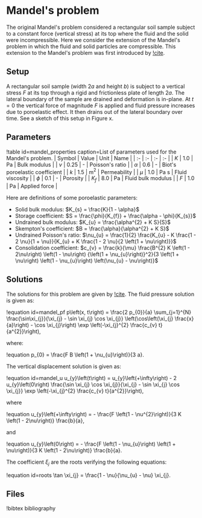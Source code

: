 # Mandel's problem

The original Mandel's problem considered a rectangular soil sample subject to a constant force (vertical stress) at its top where the fluid and the solid were incompressible.
Here we consider the extension of the Mandel's problem in which the fluid and solid particles are compressible. This extension to the Mandel's problem was first introduced by [!cite](Cheng1988).

## Setup

A rectangular soil sample (width $2a$ and height $b$) is subject to a vertical stress $F$ at its top through a rigid and frictionless plate of length $2a$. 
The lateral boundary of the sample are drained and deformation is in-plane. At $t = 0$ the vertical force of magnitude $F$ is applied and fluid pressure increases due to poroelastic effect. It then drains out of the lateral boundary over time. See a sketch of this setup in Figure x.

## Parameters

!table id=mandel_properties caption=List of parameters used for the Mandel's problem.
| Symbol | Value | Unit | Name |
| :- | :- | :- | :- |
| $K$  | $1.0$ | Pa | Bulk modulus |
| $\nu$  | $0.25$ | - | Poisson's ratio |
| $\alpha$ | $0.6$ | - | Biot's poroelastic coefficient |
| $k$ | $1.5$ | m$^{2}$ | Permeability |
| $\mu$ | $1.0$ | Pa s | Fluid viscosity |
| $\phi$ | $0.1$ | - | Porosity |
| $K_{f}$ | $8.0$ | Pa | Fluid bulk modulus |
| $F$ | $1.0$ | Pa | Applied force |

Here are definitions of some poroelastic parameters:

- Solid bulk modulus: $K_{s} = \frac{K}{1 - \alpha}$
- Storage coefficient: $S = \frac{\phi}{K_{f}} + \frac{\alpha - \phi}{K_{s}}$
- Undrained bulk modulus: $K_{u} = \frac{\alpha^{2} + K S}{S}$
- Skempton's coefficient: $B = \frac{\alpha}{\alpha^{2} + K S}$
- Undrained Poisson's ratio: $\nu_{u} = \frac{1}{2} \frac{K_{u} - K \frac{1 - 2 \nu}{1 + \nu}}{K_{u} + K \frac{1 - 2 \nu}{2 \left(1 + \nu\right)}}$
- Consolidation coefficient: $c_{v} = \frac{k}{\mu} \frac{B^{2} K \left(1 - 2\nu\right) \left(1 - \nu\right) {\left(1 + \nu_{u}\right)}^2}{3 \left(1 + \nu\right) \left(1 - \nu_{u}\right) \left(\nu_{u} - \nu\right)}$

## Solutions

The solutions for this problem are given by [!cite](Cheng1988). 
The fluid pressure solution is given as:

!equation id=mandel_pf
p\left(x, t\right) = \frac{2 p_{0}}{a} \sum_{j=1}^{N} \frac{\sin\xi_{j}}{\xi_{j} - \sin \xi_{j} \cos \xi_{j}} \left(\cos\left(\xi_{j} \frac{x}{a}\right) - \cos \xi_{j}\right) \exp \left(-\xi_{j}^{2} \frac{c_{v} t}{a^{2}}\right),

where:

!equation
p_{0} = \frac{F B \left(1 + \nu_{u}\right)}{3 a}.

The vertical displacement solution is given as:

!equation id=mandel_u
u_{y}\left(t\right) = u_{y}\left(+\infty\right) - 2 u_{y}\left(0\right) \frac{\sin \xi_{j} \cos \xi_{j}}{\xi_{j} - \sin \xi_{j} \cos \xi_{j}} \exp \left(-\xi_{j}^{2} \frac{c_{v} t}{a^{2}}\right),

where 

!equation
u_{y}\left(+\infty\right) = - \frac{F \left(1 - \nu^{2}\right)}{3 K \left(1 - 2\nu\right)} \frac{b}{a},

and

!equation
u_{y}\left(0\right) = - \frac{F \left(1 - \nu_{u}\right) \left(1 + \nu\right)}{3 K \left(1 - 2\nu\right)} \frac{b}{a}.

The coefficient $\xi_{j}$ are the roots verifying the following equations:

!equation id=roots
\tan \xi_{j} = \frac{1 - \nu}{\nu_{u} - \nu} \xi_{j}.

## Files

!bibtex bibliography